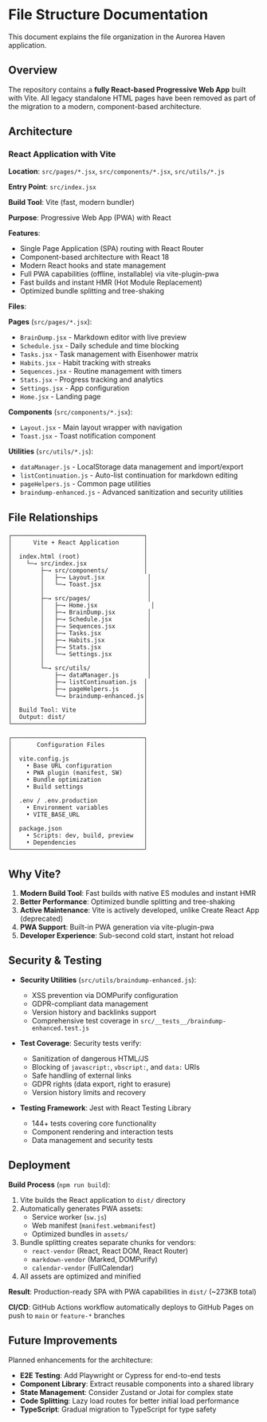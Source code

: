 # File Structure Documentation

This document explains the file organization in the Aurorea Haven application.

## Overview

The repository contains a **fully React-based Progressive Web App** built with Vite. All legacy standalone HTML pages have been removed as part of the migration to a modern, component-based architecture.

## Architecture

### React Application with Vite

**Location**: `src/pages/*.jsx`, `src/components/*.jsx`, `src/utils/*.js`

**Entry Point**: `src/index.jsx`

**Build Tool**: Vite (fast, modern bundler)

**Purpose**: Progressive Web App (PWA) with React

**Features**:

- Single Page Application (SPA) routing with React Router
- Component-based architecture with React 18
- Modern React hooks and state management
- Full PWA capabilities (offline, installable) via vite-plugin-pwa
- Fast builds and instant HMR (Hot Module Replacement)
- Optimized bundle splitting and tree-shaking

**Files**:

**Pages** (`src/pages/*.jsx`):
- `BrainDump.jsx` - Markdown editor with live preview
- `Schedule.jsx` - Daily schedule and time blocking
- `Tasks.jsx` - Task management with Eisenhower matrix
- `Habits.jsx` - Habit tracking with streaks
- `Sequences.jsx` - Routine management with timers
- `Stats.jsx` - Progress tracking and analytics
- `Settings.jsx` - App configuration
- `Home.jsx` - Landing page

**Components** (`src/components/*.jsx`):
- `Layout.jsx` - Main layout wrapper with navigation
- `Toast.jsx` - Toast notification component

**Utilities** (`src/utils/*.js`):
- `dataManager.js` - LocalStorage data management and import/export
- `listContinuation.js` - Auto-list continuation for markdown editing
- `pageHelpers.js` - Common page utilities
- `braindump-enhanced.js` - Advanced sanitization and security utilities

## File Relationships

```text
┌─────────────────────────────────────┐
│      Vite + React Application       │
│                                     │
│  index.html (root)                  │
│    └─→ src/index.jsx                │
│        ├─→ src/components/          │
│        │   ├─→ Layout.jsx            │
│        │   └─→ Toast.jsx             │
│        │                             │
│        ├─→ src/pages/                │
│        │   ├─→ Home.jsx               │
│        │   ├─→ BrainDump.jsx         │
│        │   ├─→ Schedule.jsx          │
│        │   ├─→ Sequences.jsx         │
│        │   ├─→ Tasks.jsx             │
│        │   ├─→ Habits.jsx            │
│        │   ├─→ Stats.jsx             │
│        │   └─→ Settings.jsx          │
│        │                             │
│        └─→ src/utils/                │
│            ├─→ dataManager.js        │
│            ├─→ listContinuation.js  │
│            ├─→ pageHelpers.js       │
│            └─→ braindump-enhanced.js│
│                                     │
│  Build Tool: Vite                   │
│  Output: dist/                      │
└─────────────────────────────────────┘

┌─────────────────────────────────────┐
│       Configuration Files           │
│                                     │
│  vite.config.js                     │
│    • Base URL configuration         │
│    • PWA plugin (manifest, SW)      │
│    • Bundle optimization            │
│    • Build settings                 │
│                                     │
│  .env / .env.production             │
│    • Environment variables          │
│    • VITE_BASE_URL                  │
│                                     │
│  package.json                       │
│    • Scripts: dev, build, preview   │
│    • Dependencies                   │
└─────────────────────────────────────┘
```

## Why Vite?

1. **Modern Build Tool**: Fast builds with native ES modules and instant HMR
2. **Better Performance**: Optimized bundle splitting and tree-shaking
3. **Active Maintenance**: Vite is actively developed, unlike Create React App (deprecated)
4. **PWA Support**: Built-in PWA generation via vite-plugin-pwa
5. **Developer Experience**: Sub-second cold start, instant hot reload

## Security & Testing

- **Security Utilities** (`src/utils/braindump-enhanced.js`):
  - XSS prevention via DOMPurify configuration
  - GDPR-compliant data management
  - Version history and backlinks support
  - Comprehensive test coverage in `src/__tests__/braindump-enhanced.test.js`

- **Test Coverage**: Security tests verify:
  - Sanitization of dangerous HTML/JS
  - Blocking of `javascript:`, `vbscript:`, and `data:` URIs
  - Safe handling of external links
  - GDPR rights (data export, right to erasure)
  - Version history limits and recovery

- **Testing Framework**: Jest with React Testing Library
  - 144+ tests covering core functionality
  - Component rendering and interaction tests
  - Data management and security tests

## Deployment

**Build Process** (`npm run build`):

1. Vite builds the React application to `dist/` directory
2. Automatically generates PWA assets:
   - Service worker (`sw.js`)
   - Web manifest (`manifest.webmanifest`)
   - Optimized bundles in `assets/`
3. Bundle splitting creates separate chunks for vendors:
   - `react-vendor` (React, React DOM, React Router)
   - `markdown-vendor` (Marked, DOMPurify)
   - `calendar-vendor` (FullCalendar)
4. All assets are optimized and minified

**Result**: Production-ready SPA with PWA capabilities in `dist/` (~273KB total)

**CI/CD**: GitHub Actions workflow automatically deploys to GitHub Pages on push to `main` or `feature-*` branches

## Future Improvements

Planned enhancements for the architecture:

- **E2E Testing**: Add Playwright or Cypress for end-to-end tests
- **Component Library**: Extract reusable components into a shared library
- **State Management**: Consider Zustand or Jotai for complex state
- **Code Splitting**: Lazy load routes for better initial load performance
- **TypeScript**: Gradual migration to TypeScript for type safety
